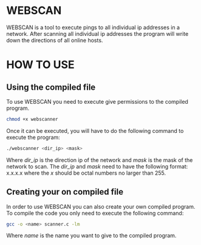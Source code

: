 # WEBSCAN

WEBSCAN is a tool to execute pings to all individual ip addresses in a network.
After scanning all individual ip addresses the program will write down the directions
of all online hosts.

# HOW TO USE

## Using the compiled file

To use WEBSCAN you need to execute give permissions to the compiled program.

```bash
chmod +x webscanner
```

Once it can be executed, you will have to do the following command to execute the program:

```bash
./webscanner <dir_ip> <mask>
```

Where *dir_ip* is the direction ip of the network and *mask* is the mask of the network to scan.
The *dir_ip* and *mask* need to have the following format: x.x.x.x where the *x* should be octal numbers no larger than 255.

## Creating your on compiled file

In order to use WEBSCAN you can also create your own compiled program.
To compile the code you only need to execute the following command:

```bash
gcc -o <name> scanner.c -lm
```

Where *name* is the name you want to give to the compiled program.